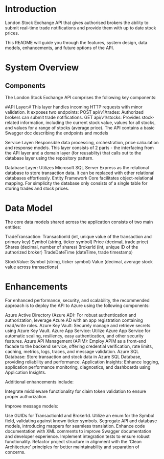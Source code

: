 # Introduction 
London Stock Exchange API that gives authorised brokers the ability to submit real-time trade notifications and provide them with up to date stock prices.

This README will guide you through the features, system design, data models, enhancements, and future options of the API.


# System Overview

## Components 
The London Stock Exchange API comprises the following key components:

#API Layer:# This layer handles incoming HTTP requests with minor validation. It exposes two endpoints:
POST api/v1/trades: Authorized brokers can submit trade notifications.
GET api/v1/stocks: Provides stock-related information, including the current stock value, values for all stocks, and values for a range of stocks (average price).
The API contains a basic Swagger doc describing the endpoints and models

Service Layer: Responsible data processing, orchestration, price calculation and response models. This layer consists of 2 parts - the interfacing from the API layer and a domain layer (for reusablity) that calls out to the database layer using the repository pattern. 

Database Layer: Utilizes Microsoft SQL Server Express as the relational database to store transaction data. It can be replaced with other relational databases effortlessly. Entity Framework Core facilitates object-relational mapping. For simplicity the database only consists of a single table for storing trades and stock prices. 

# Data Model
The core data models shared across the application consists of two main entities:

TradeTransaction:
TransactionId (int, unique value of the transaction and primary key)
Symbol (string, ticker symbol)
Price (decimal, trade price)
Shares (decimal, number of shares)
BrokerId (int, unique ID of the authorized broker)
TradeDateTime (dateTime, trade timestamp)

StockValue:
Symbol (string, ticker symbol)
Value (decimal, average stock value across transactions)

# Enhancements
For enhanced performance, security, and scalability, the recommended approach is to deploy the API to Azure using the following components:

Azure Active Directory (Azure AD): For robust authentication and authorization, leverage Azure AD with an app registration containing read/write roles.
Azure Key Vault: Securely manage and retrieve secrets using Azure Key Vault.
Azure App Service: Utilize Azure App Service for automatic scaling, resiliency, easy authentication, and other security features.
Azure API Management (APIM): Employ APIM as a front-end facade to the backend service, offering credential verification, rate limits, caching, metrics, logs, traces, and message validation.
Azure SQL Database: Store transaction and stock data in Azure SQL Database, providing reliability and performance.
Application Insights: Enhance logging, application performance monitoring, diagnostics, and dashboards using Application Insights.

Additional enhancements include:

Integrate middleware functionality for claim token validation to ensure proper authorization.

Improve message models:

Use GUIDs for TransactionId and BrokerId.
Utilize an enum for the Symbol field, validating against known ticker symbols.
Segregate API and database models, introducing mappers for seamless translation.
Enhance code documentation with XML comments to improve Swagger documentation and developer experience.
Implement integration tests to ensure robust functionality.
Refactor project structure in alignment with the 'Clean Architecture' principles for better maintainability and separation of concerns.
